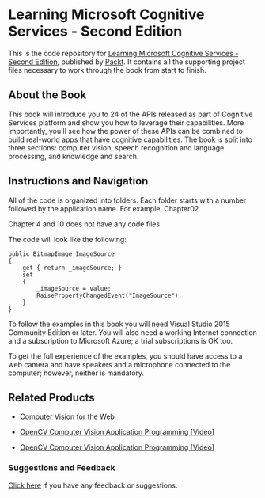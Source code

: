 # Learning Microsoft Cognitive Services - Second Edition
This is the code repository for [Learning Microsoft Cognitive Services - Second Edition](https://www.packtpub.com/application-development/learning-microsoft-cognitive-services-second-edition?utm_source=github&utm_medium=repository&utm_campaign=9781788623025), published by [Packt](https://www.packtpub.com/?utm_source=github). It contains all the supporting project files necessary to work through the book from start to finish.
## About the Book
This book will introduce you to 24 of the APIs released as part of Cognitive Services platform and show you how to leverage their capabilities. More importantly, you'll see how the power of these APIs can be combined to build real-world apps that have cognitive capabilities. The book is split into three sections: computer vision, speech recognition and language processing, and knowledge and search.
## Instructions and Navigation
All of the code is organized into folders. Each folder starts with a number followed by the application name. For example, Chapter02.

Chapter 4 and 10 does not have any code files

The code will look like the following:
```
public BitmapImage ImageSource
{
    get { return _imageSource; } 
    set
    {
        _imageSource = value;
        RaisePropertyChangedEvent("ImageSource");
    }
}
```

To follow the examples in this book you will need Visual Studio 2015 Community Edition or later. You will also need a working Internet connection and a subscription to Microsoft Azure; a trial subscriptions is OK too.

To get the full experience of the examples, you should have access to a web camera and have speakers and a microphone connected to the computer; however, neither is mandatory.

## Related Products
* [Computer Vision for the Web](https://www.packtpub.com/web-development/computer-vision-web?utm_source=github&utm_medium=repository&utm_campaign=9781785886171)

* [OpenCV Computer Vision Application Programming [Video]](https://www.packtpub.com/application-development/opencv-computer-vision-application-programming-video?utm_source=github&utm_medium=repository&utm_campaign=9781849694889)

* [OpenCV Computer Vision Application Programming [Video]](https://www.packtpub.com/application-development/opencv-computer-vision-application-programming-video?utm_source=github&utm_medium=repository&utm_campaign=9781849694889)

### Suggestions and Feedback
[Click here](https://docs.google.com/forms/d/e/1FAIpQLSe5qwunkGf6PUvzPirPDtuy1Du5Rlzew23UBp2S-P3wB-GcwQ/viewform) if you have any feedback or suggestions.
